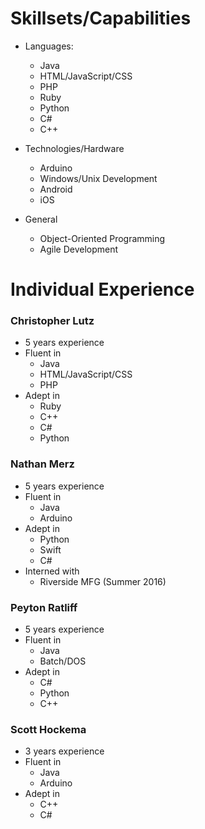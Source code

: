 # Skillsets/Capabilities
- Languages:
  - Java
  - HTML/JavaScript/CSS
  - PHP
  - Ruby
  - Python
  - C#
  - C++
  
- Technologies/Hardware
  - Arduino
  - Windows/Unix Development
  - Android
  - iOS
  
- General
  - Object-Oriented Programming
  - Agile Development

# Individual Experience
### Christopher Lutz
- 5 years experience
- Fluent in
  - Java
  - HTML/JavaScript/CSS
  - PHP
- Adept in
  - Ruby
  - C++
  - C#
  - Python

### Nathan Merz
- 5 years experience
- Fluent in
  - Java
  - Arduino
- Adept in
  - Python
  - Swift
  - C#
- Interned with
  - Riverside MFG (Summer 2016)

### Peyton Ratliff
- 5 years experience
- Fluent in
  - Java
  - Batch/DOS
- Adept in
  - C#
  - Python
  - C++

### Scott Hockema
- 3 years experience
- Fluent in
  - Java
  - Arduino
- Adept in
  - C++
  - C#
